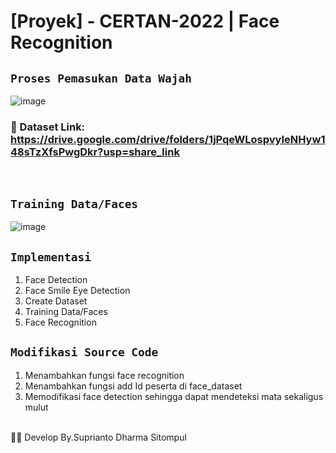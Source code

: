 # [Proyek] - CERTAN-2022 | Face Recognition 
 
## `Proses Pemasukan Data Wajah` 
![image](https://user-images.githubusercontent.com/71377466/210589479-e8b4b85e-eebb-4f00-8f1a-d04dd11f6877.png)
### 🔗 Dataset Link: https://drive.google.com/drive/folders/1jPqeWLospvyIeNHyw148sTzXfsPwgDkr?usp=share_link
<br> 

## `Training Data/Faces`
![image](https://user-images.githubusercontent.com/71377466/210591571-72634ac9-6b2d-47e7-9e2a-16e7c78531f0.png)
<br>

## `Implementasi`
1. Face Detection
2. Face Smile Eye Detection
3. Create Dataset
4. Training Data/Faces
5. Face Recognition


## `Modifikasi Source Code`
1. Menambahkan fungsi face recognition
2. Menambahkan fungsi add Id peserta di face_dataset
3. Memodifikasi face detection sehingga dapat mendeteksi mata sekaligus mulut

<br>
 🧞‍♂️ Develop By.Suprianto Dharma Sitompul
